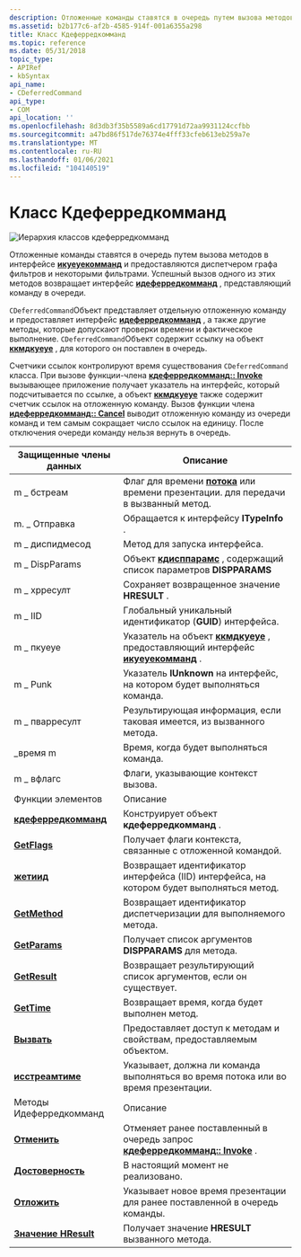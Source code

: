 ```yaml
---
description: Отложенные команды ставятся в очередь путем вызова методов в интерфейсе Икуеуекомманд и предоставляются диспетчером графа фильтров и некоторыми фильтрами.
ms.assetid: b2b177c6-af2b-4585-914f-001a6355a298
title: Класс Кдеферредкомманд
ms.topic: reference
ms.date: 05/31/2018
topic_type:
- APIRef
- kbSyntax
api_name:
- CDeferredCommand
api_type:
- COM
api_location: ''
ms.openlocfilehash: 8d3db3f35b5589a6cd17791d72aa9931124ccfbb
ms.sourcegitcommit: a47bd86f517de76374e4fff33cfeb613eb259a7e
ms.translationtype: MT
ms.contentlocale: ru-RU
ms.lasthandoff: 01/06/2021
ms.locfileid: "104140519"
---
```

# <a name="cdeferredcommand-class"></a>Класс Кдеферредкомманд

![Иерархия классов кдеферредкомманд](images/cutil13.png)

Отложенные команды ставятся в очередь путем вызова методов в интерфейсе [**икуеуекомманд**](/windows/desktop/api/Control/nn-control-iqueuecommand) и предоставляются диспетчером графа фильтров и некоторыми фильтрами. Успешный вызов одного из этих методов возвращает интерфейс [**идеферредкомманд**](/windows/desktop/api/Control/nn-control-ideferredcommand) , представляющий команду в очереди.

`CDeferredCommand`Объект представляет отдельную отложенную команду и предоставляет интерфейс [**идеферредкомманд**](/windows/desktop/api/Control/nn-control-ideferredcommand) , а также другие методы, которые допускают проверки времени и фактическое выполнение. `CDeferredCommand`Объект содержит ссылку на объект [**ккмдкуеуе**](ccmdqueue.md) , для которого он поставлен в очередь.

Счетчики ссылок контролируют время существования `CDeferredCommand` класса. При вызове функции-члена [**кдеферредкомманд:: Invoke**](cdeferredcommand-invoke.md) вызывающее приложение получает указатель на интерфейс, который подсчитывается по ссылке, а объект [**ккмдкуеуе**](ccmdqueue.md) также содержит счетчик ссылок на отложенную команду. Вызов функции члена [**идеферредкомманд:: Cancel**](/windows/desktop/api/Control/nf-control-ideferredcommand-cancel) выводит отложенную команду из очереди команд и тем самым сокращает число ссылок на единицу. После отключения очереди команду нельзя вернуть в очередь.



| Защищенные члены данных                                        | Описание                                                                                                             |
|---------------------------------------------------------------|-------------------------------------------------------------------------------------------------------------------------|
| m \_ бстреам                                                    | Флаг для времени [**потока**](stream-time.md) или времени презентации. для передачи в вызванный метод.                   |
| m. \_ Отправка                                                   | Обращается к интерфейсу **ITypeInfo** .                                                                                   |
| m \_ диспидмесод                                               | Метод для запуска интерфейса.                                                                                         |
| m \_ DispParams                                                 | Объект [**кдисппарамс**](cdispparams.md) , содержащий список параметров **DISPPARAMS**                                  |
| m \_ хрресулт                                                   | Сохраняет возвращенное значение **HRESULT** .                                                                                  |
| m \_ IID                                                        | Глобальный уникальный идентификатор (**GUID**) интерфейса.                                                                 |
| m \_ пкуеуе                                                     | Указатель на объект [**ккмдкуеуе**](ccmdqueue.md) , предоставляющий интерфейс [**икуеуекомманд**](/windows/desktop/api/Control/nn-control-iqueuecommand) . |
| m \_ Punk                                                       | Указатель **IUnknown** на интерфейс, на котором будет выполняться команда.                                                 |
| m \_ пварресулт                                                 | Результирующая информация, если таковая имеется, из вызванного метода.                                                                 |
| \_время m                                                       | Время, когда будет выполняться команда.                                                                                  |
| m \_ вфлагс                                                     | Флаги, указывающие контекст вызова.                                                                         |
| Функции элементов                                              | Описание                                                                                                             |
| [**кдеферредкомманд**](cdeferredcommand-cdeferredcommand.md) | Конструирует объект **кдеферредкомманд** .                                                                               |
| [**GetFlags**](cdeferredcommand-getflags.md)                 | Получает флаги контекста, связанные с отложенной командой.                                                       |
| [**жетиид**](cdeferredcommand-getiid.md)                     | Возвращает идентификатор интерфейса (IID) интерфейса, на котором будет выполняться метод.                              |
| [**GetMethod**](cdeferredcommand-getmethod.md)               | Возвращает идентификатор диспетчеризации для выполняемого метода.                                                              |
| [**GetParams**](cdeferredcommand-getparams.md)               | Получает список аргументов **DISPPARAMS** для метода.                                                               |
| [**GetResult**](cdeferredcommand-getresult.md)               | Возвращает результирующий список аргументов, если он существует.                                                                   |
| [**GetTime**](cdeferredcommand-gettime.md)                   | Возвращает время, когда будет выполнен метод.                                                                         |
| [**Вызвать**](cdeferredcommand-invoke.md)                     | Предоставляет доступ к методам и свойствам, предоставляемым объектом.                                                         |
| [**исстреамтиме**](cdeferredcommand-isstreamtime.md)         | Указывает, должна ли команда выполняться во время потока или во время презентации.                                         |
| Методы Идеферредкомманд                                      | Описание                                                                                                             |
| [**Отменить**](cdeferredcommand-cancel.md)                     | Отменяет ранее поставленный в очередь запрос [**кдеферредкомманд:: Invoke**](cdeferredcommand-invoke.md) .                        |
| [**Достоверность**](cdeferredcommand-confidence.md)             | В настоящий момент не реализовано.                                                                                              |
| [**Отложить**](cdeferredcommand-postpone.md)                 | Указывает новое время презентации для ранее поставленной в очередь команды.                                                      |
| [**Значение HResult**](cdeferredcommand-gethresult.md)             | Получает значение **HRESULT** вызванного метода.                                                                  |



 

 

 



